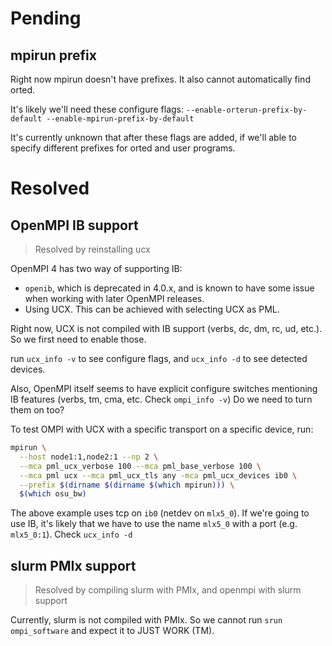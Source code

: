 # Pending

## mpirun prefix

Right now mpirun doesn't have prefixes. It also cannot automatically find orted.

It's likely we'll need these configure flags: `--enable-orterun-prefix-by-default --enable-mpirun-prefix-by-default`

It's currently unknown that after these flags are added, if we'll able to specify different prefixes for orted and user programs.

# Resolved

## OpenMPI IB support

> Resolved by reinstalling ucx

OpenMPI 4 has two way of supporting IB:

- `openib`, which is deprecated in 4.0.x, and is known to have some issue when working with later OpenMPI releases.
- Using UCX. This can be achieved with selecting UCX as PML.

Right now, UCX is not compiled with IB support (verbs, dc, dm, rc, ud, etc.). So we first need to enable those.

run `ucx_info -v` to see configure flags, and `ucx_info -d` to see detected devices.

Also, OpenMPI itself seems to have explicit configure switches mentioning IB features (verbs, tm, cma, etc. Check `ompi_info -v`) Do we need to turn them on too?

To test OMPI with UCX with a specific transport on a specific device, run:

```bash
mpirun \
  --host node1:1,node2:1 --np 2 \
  --mca pml_ucx_verbose 100 --mca pml_base_verbose 100 \
  --mca pml ucx --mca pml_ucx_tls any -mca pml_ucx_devices ib0 \
  --prefix $(dirname $(dirname $(which mpirun))) \
  $(which osu_bw)
```

The above example uses tcp on `ib0` (netdev on `mlx5_0`). If we're going to use IB, it's likely that we have to use the name `mlx5_0` with a port (e.g. `mlx5_0:1`). Check `ucx_info -d`

## slurm PMIx support

> Resolved by compiling slurm with PMIx, and openmpi with slurm support

Currently, slurm is not compiled with PMIx. So we cannot run `srun ompi_software` and expect it to JUST WORK (TM).
